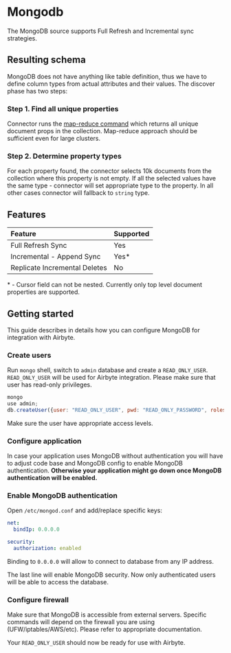 # Mongodb 

The MongoDB source supports Full Refresh and Incremental sync strategies.

## Resulting schema 
MongoDB does not have anything like table definition, thus we have to define column types from actual attributes and their values. The discover phase has two steps:

### Step 1. Find all unique properties
Connector runs the [map-reduce command](https://docs.mongodb.com/manual/core/map-reduce/)  which returns all unique document props in the collection. Map-reduce approach should be sufficient even for large clusters.

### Step 2. Determine property types
For each property found, the connector selects 10k documents from the collection where this property is not empty. If all the selected values have the same type - connector will set appropriate type to the property. In all other cases connector will fallback to `string` type.

## Features

| Feature | Supported |
| :--- | :--- |
| Full Refresh Sync | Yes |
| Incremental - Append Sync | Yes* |
| Replicate Incremental Deletes | No |

\* - Cursor field can not be nested. Currently only top level document properties are supported.

## Getting started
This guide describes in details how you can configure MongoDB for integration with Airbyte.

### Create users

Run `mongo` shell, switch to `admin` database and create a `READ_ONLY_USER`. `READ_ONLY_USER` will be used for Airbyte integration. Please make sure that user has read-only privileges.

```js
mongo
use admin;
db.createUser({user: "READ_ONLY_USER", pwd: "READ_ONLY_PASSWORD", roles: [{role: "read", db: "TARGET_DATABASE"}]}
```

Make sure the user have appropriate access levels.

### Configure application

In case your application uses MongoDB without authentication you will have to adjust code base and MongoDB config to enable MongoDB authentication. **Otherwise your application might go down once MongoDB authentication will be enabled.**

### Enable MongoDB authentication

Open `/etc/mongod.conf` and add/replace specific keys:

```yaml
net:
  bindIp: 0.0.0.0

security:
  authorization: enabled
```

Binding to `0.0.0.0` will allow to connect to database from any IP address.

The last line will enable MongoDB security. Now only authenticated users will be able to access the database.

### Configure firewall

Make sure that MongoDB is accessible from external servers. Specific commands will depend on the firewall you are using (UFW/iptables/AWS/etc). Please refer to appropriate documentation.

Your `READ_ONLY_USER` should now be ready for use with Airbyte.
